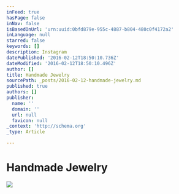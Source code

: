 ```yaml
---
inFeed: true
hasPage: false
inNav: false
isBasedOnUrl: 'urn:uuid:0bfd879e-955c-4887-b804-480c0f4172a2'
inLanguage: null
starred: false
keywords: []
description: Instagram
datePublished: '2016-02-12T18:50:10.736Z'
dateModified: '2016-02-12T18:50:10.496Z'
author: []
title: Handmade Jewelry
sourcePath: _posts/2016-02-12-handmade-jewelry.md
published: true
authors: []
publisher:
  name: ''
  domain: ''
  url: null
  favicon: null
_context: 'http://schema.org'
_type: Article

---
```

# Handmade Jewelry
![](https://s3-us-west-2.amazonaws.com/the-grid-img/p/b738272ccf7f8684e83832c1dfa5c3123062b7c8.jpg)